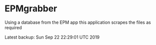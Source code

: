 # EPMgrabber
Using a database from the EPM app this application scrapes the files as required


Latest backup: Sun Sep 22 22:29:01 UTC 2019
